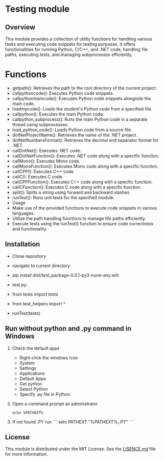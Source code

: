 # Testing module
## Overview

This module provides a collection of utility functions for handling various tasks and executing code snippets for testing purposes. It offers functionalities for running Python, C/C++, and .NET code, handling file paths, executing tests, and managing subprocesses efficiently.

# Functions
- getpath(): Retrieves the path to the root directory of the current project.
- callpythoncode(): Executes Python code snippets.
- callpythonmaincode(): Executes Python code snippets alongside the main code.
- loadmycode(): Loads the student's Python code from a specified file.
- callpython(): Executes the main Python code.
- callpython_subprocess(): Runs the main Python code in a separate thread using subprocesses.
- load_python_code(): Loads Python code from a source file.
- dotNetProjectName(): Retrieves the name of the .NET project.
- dotNetNumbersFormat(): Retrieves the decimal and separator format for .NET.
- callDotNet(): Executes .NET code.
- callDotNetFunction(): Executes .NET code along with a specific function.
- callMono(): Executes Mono code.
- callMonoFunction(): Executes Mono code along with a specific function.
- callCPP(): Executes C++ code.
- callC(): Executes C code.
- callCPPFunction(): Executes C++ code along with a specific function.
- callCFunction(): Executes C code along with a specific function.
- split(): Splits a string using forward and backward slashes.
- runTest(): Runs unit tests for the specified module.
- Usage
- Make use of the provided functions to execute code snippets in various languages.
- Utilize the path handling functions to manage file paths efficiently.
- Execute tests using the runTest() function to ensure code correctness and functionality.

## Installation
- Clone repository
- navigate to current directory
- pip install dist/test_package-0.0.1-py3-none-any.whl

- test.py:
- from tests import tests
- from test_helpers import *
- runTest(tests)

## Run without python and .py command in Windows
1) Check the default apps
    * Right-click the windows icon
    * System
    * Settings
    * Applications
    * Default Apps
    * Get python
    * Select Python
    * Specify .py file in Python

2) Open a command prompt as administrator
    ```
    echo %PATHEXT%
    ```
3) If not found .PY run 
    ´´´
    setx PATHEXT "%PATHEXT%;.PY"
    ´´´
## **License**
This module is distributed under the MIT License. See the [LISENCE.md](LISENCE.md) file for more information.